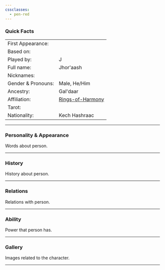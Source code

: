 ```yaml
---
cssclasses:
  - pen-red
---
```

### Quick Facts

|                    |                                                |
| ------------------ | ---------------------------------------------- |
| First Appearance:  |                                                |
| Based on:          |                                                |
| Played by:         | J                                              |
| Full name:         | Jhor'aash                                      |
| Nicknames:         |                                                |
| Gender & Pronouns: | Male, He/Him                                   |
| Ancestry:          | Gal'daar                                       |
| Affiliation:       | [Rings-of-Harmony](../Rings-of-Harmony.md) |
| Tarot:             |                                                |
| Nationality:       | Kech Hashraac                                  |
***
### Personality & Appearance
Words about person.

***
### History
History about person.

***
### Relations
Relations with person.

***
### Ability
Power that person has.

***
### Gallery
Images related to the character.

***
